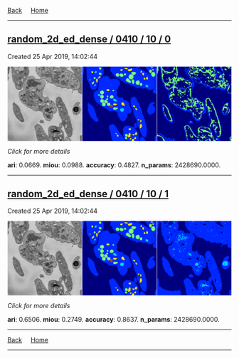 
[Back](..)&nbsp;&nbsp;&nbsp;&nbsp;&nbsp;[Home](https://leapmanlab.github.io/snapshots)

---

<div class="summary"><a href="0"><h2>random_2d_ed_dense / 0410 / 10 / 0</h2></a><p>Created 25 Apr 2019, 14:02:44
</p><a href="0"><img src="0/media/summary.png" align="center"></a><p>
<i>Click for more details</i>
</p></div>

**ari**: 0.0669. **miou**: 0.0988. **accuracy**: 0.4827. **n_params**: 2428690.0000. 

---

<div class="summary"><a href="1"><h2>random_2d_ed_dense / 0410 / 10 / 1</h2></a><p>Created 25 Apr 2019, 14:02:44
</p><a href="1"><img src="1/media/summary.png" align="center"></a><p>
<i>Click for more details</i>
</p></div>

**ari**: 0.6506. **miou**: 0.2749. **accuracy**: 0.8637. **n_params**: 2428690.0000. 

---

[Back](..)&nbsp;&nbsp;&nbsp;&nbsp;&nbsp;[Home](https://leapmanlab.github.io/snapshots)

---